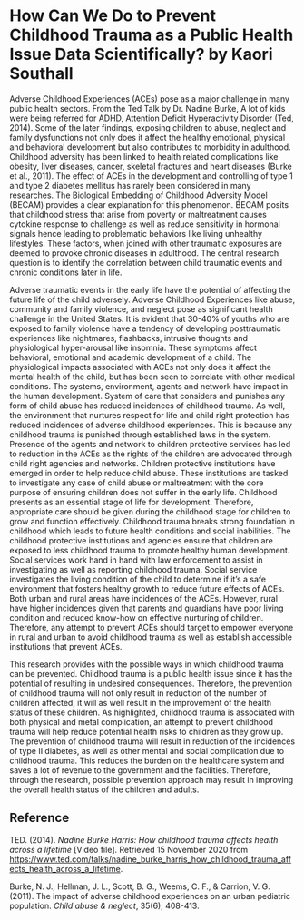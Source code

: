 # **How Can We Do to Prevent Childhood Trauma as a Public Health Issue Data Scientifically? by Kaori Southall**

Adverse Childhood Experiences (ACEs) pose as a major challenge in many public health sectors. From the Ted Talk by Dr. Nadine Burke, A lot of kids were being referred for ADHD, Attention Deficit Hyperactivity Disorder (Ted, 2014). Some of the later findings, exposing children to abuse, neglect and family dysfunctions not only does it affect the healthy emotional, physical and behavioral development but also contributes to morbidity in adulthood. Childhood adversity has been linked to health related complications like obesity, liver diseases, cancer, skeletal fractures and heart diseases (Burke et al., 2011). The effect of ACEs in the development and controlling of type 1 and type 2 diabetes mellitus has rarely been considered in many researches. The Biological Embedding of Childhood Adversity Model (BECAM) provides a clear explanation for this phenomenon. BECAM posits that childhood stress that arise from poverty or maltreatment causes cytokine response to challenge as well as reduce sensitivity in hormonal signals hence leading to problematic behaviors like living unhealthy lifestyles. These factors, when joined with other traumatic exposures are deemed to provoke chronic diseases in adulthood. The central research question is to identify the correlation between child traumatic events and chronic conditions later in life.

Adverse traumatic events in the early life have the potential of affecting the future life of the child adversely. Adverse Childhood Experiences like abuse, community and family violence, and neglect pose as significant health challenge in the United States. It is evident that 30-40% of youths who are exposed to family violence have a tendency of developing posttraumatic experiences like nightmares, flashbacks, intrusive thoughts and physiological hyper-arousal like insomnia. These symptoms affect behavioral, emotional and academic development of a child. The physiological impacts associated with ACEs not only does it affect the mental health of the child, but has been seen to correlate with other medical conditions. The systems, environment, agents and network have impact in the human development. System of care that considers and punishes any form of child abuse has reduced incidences of childhood trauma. As well, the environment that nurtures respect for life and child right protection has reduced incidences of adverse childhood experiences. This is because any childhood trauma is punished through established laws in the system. Presence of the agents and network to children protective services has led to reduction in the ACEs as the rights of the children are advocated through child right agencies and networks.
Children protective institutions have emerged in order to help reduce child abuse. These institutions are tasked to investigate any case of child abuse or maltreatment with the core purpose of ensuring children does not suffer in the early life. Childhood presents as an essential stage of life for development. Therefore, appropriate care should be given during the childhood stage for children to grow and function effectively. Childhood trauma breaks strong foundation in childhood which leads to future health conditions and social inabilities. The childhood protective institutions and agencies ensure that children are exposed to less childhood trauma to promote healthy human development. Social services work hand in hand with law enforcement to assist in investigating as well as reporting childhood trauma. Social service investigates the living condition of the child to determine if it’s a safe environment that fosters healthy growth to reduce future effects of ACEs. Both urban and rural areas have incidences of the ACEs. However, rural have higher incidences given that parents and guardians have poor living condition and reduced know-how on effective nurturing of children. Therefore, any attempt to prevent ACEs should target to empower everyone in rural and urban to avoid childhood trauma as well as establish accessible institutions that prevent ACEs. 

This research provides with the possible ways in which childhood trauma can be prevented. Childhood trauma is a public health issue since it has the potential of resulting in undesired consequences. Therefore, the prevention of childhood trauma will not only result in reduction of the number of children affected, it will as well result in the improvement of the health status of these children. As highlighted, childhood trauma is associated with both physical and metal complication, an attempt to prevent childhood trauma will help reduce potential health risks to children as they grow up. The prevention of childhood trauma will result in reduction of the incidences of type II diabetes, as well as other mental and social complication due to childhood trauma. This reduces the burden on the healthcare system and saves a lot of revenue to the government and the facilities. Therefore, through the research, possible prevention approach may result in improving the overall health status of the children and adults.


## **Reference**

TED. (2014). *Nadine Burke Harris: How childhood trauma affects health across a lifetime* [Video file]. Retrieved 15 November 2020 from https://www.ted.com/talks/nadine_burke_harris_how_childhood_trauma_affects_health_across_a_lifetime.


Burke, N. J., Hellman, J. L., Scott, B. G., Weems, C. F., & Carrion, V. G. (2011). The impact of adverse childhood experiences on an urban pediatric population. *Child abuse & neglect*, 35(6), 408-413.
